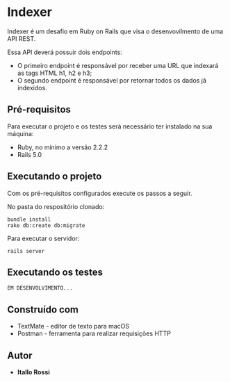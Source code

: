 # Indexer

Indexer é um desafio em Ruby on Rails que visa o desenvovilmento de uma API REST.

Essa API deverá possuir dois endpoints:

* O primeiro endpoint é responsável por receber uma URL que indexará as tags HTML h1, h2 e h3;
* O segundo endpoint é responsável por retornar todos os dados já indexidos.

## Pré-requisitos

Para executar o projeto e os testes será necessário ter instalado na sua máquina:

* Ruby, no mínimo a versão 2.2.2
* Rails 5.0

## Executando o projeto

Com os pré-requisitos configurados execute os passos a seguir.

No pasta do respositório clonado:

```
bundle install
rake db:create db:migrate
```

Para executar o servidor:

```
rails server
```

## Executando os testes

```
EM DESENVOLVIMENTO...
```

## Construído com

* TextMate - editor de texto para macOS
* Postman - ferramenta para realizar requisições HTTP

## Autor

* **Itallo Rossi**
